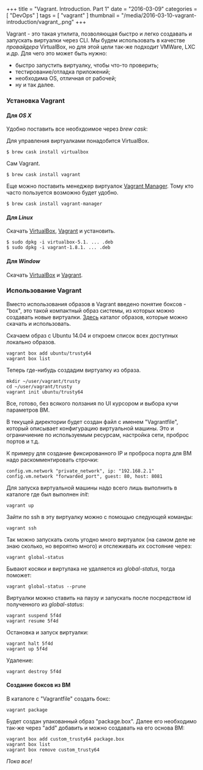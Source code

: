 +++
title = "Vagrant. Introduction. Part 1"
date = "2016-03-09"
categories = [
    "DevOps"
]
tags = [ 
    "vagrant"
]
thumbnail = "/media/2016-03-10-vagrant-introduction/vagrant_.png"
+++

Vagrant - это такая утилита, позволяющая быстро и легко создавать и запускать виртуалки через CLI. 
Мы будем использовать в качестве *провайдера* VirtualBox, но для этой цели так-же подходит VMWare, LXC и.др.
Для чего это может быть нужно:

<!--more-->

* быстро запустить виртуалку, чтобы что-то проверить;
* тестирование/отладка приложений;
* необходима OS, отличная от рабочей;
* ну и так далее.


### Установка Vagrant

#### Для _OS X_ 
Удобно поставить все необхдоимое через *brew cask*:

Для управления виртуалками понадобится VirtualBox.

```
$ brew cask install virtualbox 
```

Сам Vagrant.

```
$ brew cask install vagrant
```

Еще можно поставить менеджер виртуалок [Vagrant Manager](http://vagrantmanager.com). Тому кто часто пользуется возможно будет удобно.

```
$ brew cask install vagrant-manager
```

####  Для _Linux_ 
Cкачать [VirtualBox](https://www.virtualbox.org/wiki/Linux_Downloads), [Vagrant](https://www.vagrantup.com/downloads.html) и установить.

```
$ sudo dpkg -i virtualbox-5.1. ... .deb
$ sudo dpkg -i vagrant-1.8.1. ... .deb
```

####  Для _Window_ 
Cкачать [VirtualBox](https://www.virtualbox.org/wiki/Downloads) и [Vagrant](https://www.vagrantup.com/downloads.html).

### Использование Vagrant

Вместо использования образов в Vagrant введено понятие боксов - "box", это такой компактный образ системы, из которых можно создавать новые виртуалки. [Здесь](https://atlas.hashicorp.com/boxes/search) каталог образов, которые можно скачать и использовать.

Скачаем образ с Ubuntu 14.04 и откроем список всех доступных локально образов.

```
vagrant box add ubuntu/trusty64
vagrant box list
```

Теперь где-нибудь создадим виртуалку из образа.

```
mkdir ~/user/vagrant/trusty
cd ~/user/vagrant/trusty
vagrant init ubuntu/trusty64
```

Все, готово, без всякого ползания по UI курсором и выбора кучи параметров ВМ.

В текущей директории будет создан файл с именем "Vagrantfile", который описывает конфигурацию виртуальной машины. Это и ограничиение по используемым ресурсам, настройка сети, проброс портов и т.д.

К примеру для создание фиксированного IP и проброса порта для ВМ надо раскомментировать строчки:

```
config.vm.network "private_network", ip: "192.168.2.1"
config.vm.network "forwarded_port", guest: 80, host: 8081
```

Для запуска виртуальной машины надо всего лишь выполнить в каталоге где был выполнен *init*:

```
vagrant up
```

Зайти по ssh в эту виртуалку можно с помощью следующей команды:

```
vagrant ssh
```

Так можно запускать сколь угодно много виртуалок (на самом деле не знаю сколько, но вероятно много) и отслеживать их состояние через:

```
vagrant global-status
```

Бывают косяки и виртулака не удаляется из *global-status*, тогда поможет:

```
vagrant global-status --prune
```

Виртуалки можно ставить на паузу и запускать после посредством id полученного из *global-status*:

```
vagrant suspend 5f4d
vagrant resume 5f4d
```

Остановка и запуск виртуалки:

```
vagrant halt 5f4d
vagrant up 5f4d
```

Удаление:

```
vagrant destroy 5f4d
```

#### Создание боксов из ВМ

В каталоге с "Vagrantfile" создать бокс:

```
vagrant package
```

Будет создан упакованный образ "package.box". Далее его необходимо так-же через "add" добавить и можно создавать на его основа ВМ:

```
vagrant box add custom_trusty64 package.box
vagrant box list
vagrant box remove custom_trusty64
```

*Пока все!*
